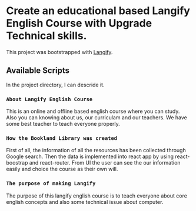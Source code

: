 # Create an educational based Langify English Course with Upgrade Technical skills.

This project was bootstrapped with [Langify](https://dreamy-mcclintock-006e0c.netlify.app/).

## Available Scripts

In the project directory, I can descride it.

### `About Langify English Course`

This is an online and offline based english course where you can study. Also you can knowing about us, our curriculam and our teachers. We have some best teacher to teach everyone properly.

### `How the Bookland Library was created`

First of all, the information of all the resources has been collected through Google search. Then the data is implemented into react app by using react-boostrap and react-router. From UI the user can see the our information easily and choice the course as their own will.

### `The purpose of making Langify`

The purpose of this langify english course is to teach everyone about core english concepts and also some technical issue about computer.